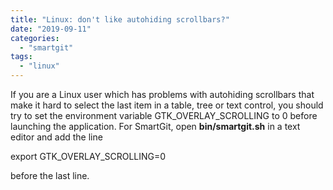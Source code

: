 ```yaml
---
title: "Linux: don't like autohiding scrollbars?"
date: "2019-09-11"
categories: 
  - "smartgit"
tags: 
  - "linux"
---
```


If you are a Linux user which has problems with autohiding scrollbars that make it hard to select the last item in a table, tree or text control, you should try to set the environment variable GTK\_OVERLAY\_SCROLLING to 0 before launching the application. For SmartGit, open **bin/smartgit.sh** in a text editor and add the line

export GTK\_OVERLAY\_SCROLLING=0

before the last line.
